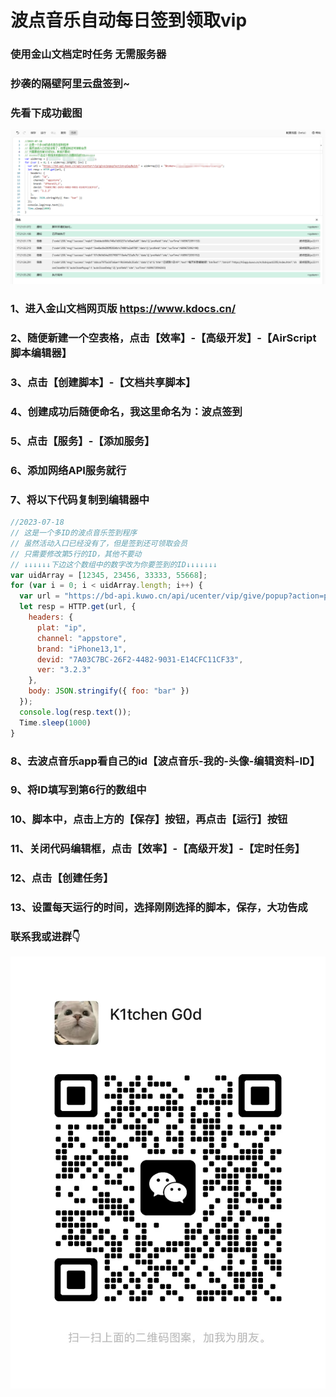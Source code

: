 # 波点音乐自动每日签到领取vip
### 使用金山文档定时任务 无需服务器
### 抄袭的隔壁阿里云盘签到~
### 先看下成功截图
![opensuse-laptop](/1689674432098.png)
### 1、进入金山文档网页版 https://www.kdocs.cn/
### 2、随便新建一个空表格，点击【效率】-【高级开发】-【AirScript脚本编辑器】
### 3、点击【创建脚本】-【文档共享脚本】
### 4、创建成功后随便命名，我这里命名为：波点签到
### 5、点击【服务】-【添加服务】
### 6、添加网络API服务就行
### 7、将以下代码复制到编辑器中
```JavaScript
//2023-07-18
// 这是一个多ID的波点音乐签到程序
// 虽然活动入口已经没有了，但是签到还可领取会员
// 只需要修改第5行的ID，其他不要动
// ↓↓↓↓↓↓下边这个数组中的数字改为你要签到的ID↓↓↓↓↓↓↓
var uidArray = [12345, 23456, 33333, 55668];
for (var i = 0; i < uidArray.length; i++) {
  var url = "https://bd-api.kuwo.cn/api/ucenter/vip/give/popup?action=play&uid=" + uidArray[i] + "&token=137acd3e6d8876020741da2ef35a316b";
  let resp = HTTP.get(url, {
    headers: {
      plat: "ip",
      channel: "appstore",
      brand: "iPhone13,1",
      devid: "7A03C7BC-26F2-4482-9031-E14CFC11CF33",
      ver: "3.2.3"
    },
    body: JSON.stringify({ foo: "bar" })
  });
  console.log(resp.text());
  Time.sleep(1000)
}
```
### 8、去波点音乐app看自己的id【波点音乐-我的-头像-编辑资料-ID】
### 9、将ID填写到第6行的数组中
### 10、脚本中，点击上方的【保存】按钮，再点击【运行】按钮
### 11、关闭代码编辑框，点击【效率】-【高级开发】-【定时任务】
### 12、点击【创建任务】
### 13、设置每天运行的时间，选择刚刚选择的脚本，保存，大功告成
### 联系我或进群👇
![opensuse-laptop](/aa1dba530c1f056a86971d751d2983a.jpg)
